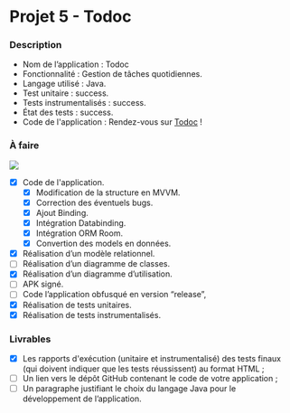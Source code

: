 # Projet 5 - Todoc

### Description

* Nom de l’application : Todoc
* Fonctionnalité :  Gestion de tâches quotidiennes.
* Langage utilisé : Java.
* Test unitaire : success.
* Tests instrumentalisés : success.
* État des tests : success.
* Code de l'application : Rendez-vous sur [Todoc](https://github.com/DsMikael/Projet_5_Todoc) !

### À faire 
![](https://progress-bar.dev/85/?scale=100&width=200)

* [x] Code de l'application.
     - [x] Modification de la structure en MVVM.
     - [x] Correction des éventuels bugs.
     - [x] Ajout Binding.
     - [x] Intégration Databinding.
     - [x] Intégration ORM Room.
     - [x] Convertion des models en données.
* [x] Réalisation d’un modèle relationnel.
* [ ] Réalisation d’un diagramme de classes.
* [x] Réalisation d’un diagramme d’utilisation.
* [ ] APK signé.
* [ ] Code l’application obfusqué en version “release”,
* [X] Réalisation de tests unitaires.
* [X] Réalisation de tests instrumentalisés.

### Livrables

* [x] Les rapports d'exécution (unitaire et instrumentalisé) des tests finaux (qui doivent indiquer que les tests réussissent) au format HTML ;
* [ ] Un lien vers le dépôt GitHub contenant le code de votre application ;
* [ ] Un paragraphe justifiant le choix du langage Java pour le développement de l’application.